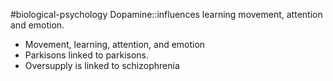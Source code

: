 #biological-psychology 
Dopamine::influences learning movement, attention and emotion.
<!--SR:!2023-12-21,3,250-->
 - Movement, learning, attention, and emotion
 - Parkisons linked to parkisons. 
 - Oversupply is linked to schizophrenia